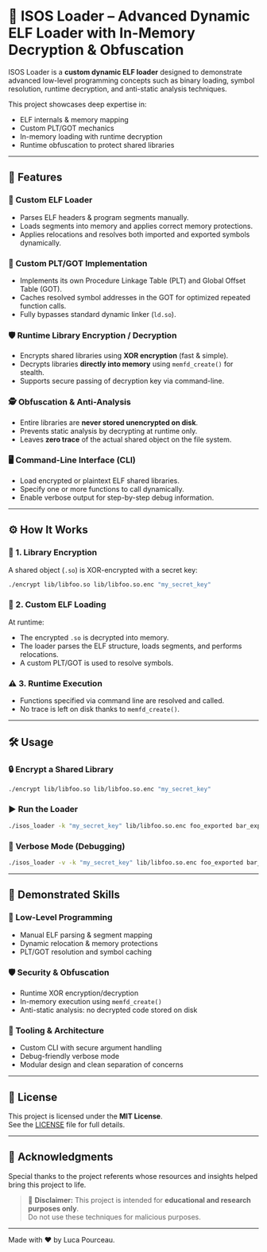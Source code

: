 # 🧠 ISOS Loader – Advanced Dynamic ELF Loader with In-Memory Decryption & Obfuscation

ISOS Loader is a **custom dynamic ELF loader** designed to demonstrate advanced low-level programming concepts such as binary loading, symbol resolution, runtime decryption, and anti-static analysis techniques.

This project showcases deep expertise in:
- ELF internals & memory mapping
- Custom PLT/GOT mechanics
- In-memory loading with runtime decryption
- Runtime obfuscation to protect shared libraries

---

## 🚀 Features

### 🔧 Custom ELF Loader
- Parses ELF headers & program segments manually.
- Loads segments into memory and applies correct memory protections.
- Applies relocations and resolves both imported and exported symbols dynamically.

### 🧮 Custom PLT/GOT Implementation
- Implements its own Procedure Linkage Table (PLT) and Global Offset Table (GOT).
- Caches resolved symbol addresses in the GOT for optimized repeated function calls.
- Fully bypasses standard dynamic linker (`ld.so`).

### 🛡 Runtime Library Encryption / Decryption
- Encrypts shared libraries using **XOR encryption** (fast & simple).
- Decrypts libraries **directly into memory** using `memfd_create()` for stealth.
- Supports secure passing of decryption key via command-line.

### 🕵️ Obfuscation & Anti-Analysis
- Entire libraries are **never stored unencrypted on disk**.
- Prevents static analysis by decrypting at runtime only.
- Leaves **zero trace** of the actual shared object on the file system.

### 🖥 Command-Line Interface (CLI)
- Load encrypted or plaintext ELF shared libraries.
- Specify one or more functions to call dynamically.
- Enable verbose output for step-by-step debug information.

---

## ⚙️ How It Works

### 🔐 1. Library Encryption
A shared object (`.so`) is XOR-encrypted with a secret key:
```bash
./encrypt lib/libfoo.so lib/libfoo.so.enc "my_secret_key"
```

### 🧠 2. Custom ELF Loading
At runtime:
- The encrypted `.so` is decrypted into memory.
- The loader parses the ELF structure, loads segments, and performs relocations.
- A custom PLT/GOT is used to resolve symbols.

### ⚠️ 3. Runtime Execution
- Functions specified via command line are resolved and called.
- No trace is left on disk thanks to `memfd_create()`.

---

## 🛠 Usage

### 🔒 Encrypt a Shared Library
```bash
./encrypt lib/libfoo.so lib/libfoo.so.enc "my_secret_key"
```

### ▶️ Run the Loader
```bash
./isos_loader -k "my_secret_key" lib/libfoo.so.enc foo_exported bar_exported
```

### 🐞 Verbose Mode (Debugging)
```bash
./isos_loader -v -k "my_secret_key" lib/libfoo.so.enc foo_exported bar_exported
```

---

## 🎯 Demonstrated Skills

### 🧬 Low-Level Programming
- Manual ELF parsing & segment mapping
- Dynamic relocation & memory protections
- PLT/GOT resolution and symbol caching

### 🛡 Security & Obfuscation
- Runtime XOR encryption/decryption
- In-memory execution using `memfd_create()`
- Anti-static analysis: no decrypted code stored on disk

### 🧰 Tooling & Architecture
- Custom CLI with secure argument handling
- Debug-friendly verbose mode
- Modular design and clean separation of concerns

---

## 📜 License

This project is licensed under the **MIT License**.  
See the [LICENSE](./LICENSE) file for full details.

---

## 🙏 Acknowledgments

Special thanks to the project referents whose resources and insights helped bring this project to life.

> 🧠 **Disclaimer:** This project is intended for **educational and research purposes only**.  
> Do not use these techniques for malicious purposes.

---

Made with ❤️ by Luca Pourceau.
